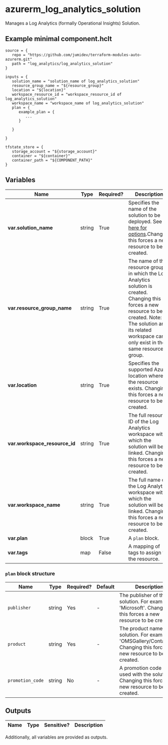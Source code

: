 # azurerm_log_analytics_solution

Manages a Log Analytics (formally Operational Insights) Solution.

## Example minimal component.hclt

```hcl
source = {
   repo = "https://github.com/jumidev/terraform-modules-auto-azurerm.git" 
   path = "log_analytics/log_analytics_solution" 
}

inputs = {
   solution_name = "solution_name of log_analytics_solution" 
   resource_group_name = "${resource_group}" 
   location = "${location}" 
   workspace_resource_id = "workspace_resource_id of log_analytics_solution" 
   workspace_name = "workspace_name of log_analytics_solution" 
   plan = {
      example_plan = {
         ...
      }
  
   }
 
}

tfstate_store = {
   storage_account = "${storage_account}" 
   container = "${container}" 
   container_path = "${COMPONENT_PATH}" 
}

```

## Variables

| Name | Type | Required? |  Description |
| ---- | ---- | --------- |  ----------- |
| **var.solution_name** | string | True | Specifies the name of the solution to be deployed. See [here for options](https://docs.microsoft.com/azure/log-analytics/log-analytics-add-solutions).Changing this forces a new resource to be created. | 
| **var.resource_group_name** | string | True | The name of the resource group in which the Log Analytics solution is created. Changing this forces a new resource to be created. Note: The solution and its related workspace can only exist in the same resource group. | 
| **var.location** | string | True | Specifies the supported Azure location where the resource exists. Changing this forces a new resource to be created. | 
| **var.workspace_resource_id** | string | True | The full resource ID of the Log Analytics workspace with which the solution will be linked. Changing this forces a new resource to be created. | 
| **var.workspace_name** | string | True | The full name of the Log Analytics workspace with which the solution will be linked. Changing this forces a new resource to be created. | 
| **var.plan** | block | True | A `plan` block. | 
| **var.tags** | map | False | A mapping of tags to assign to the resource. | 

### `plan` block structure

| Name | Type | Required? | Default | Description |
| ---- | ---- | --------- | ------- | ----------- |
| `publisher` | string | Yes | - | The publisher of the solution. For example 'Microsoft'. Changing this forces a new resource to be created. |
| `product` | string | Yes | - | The product name of the solution. For example 'OMSGallery/Containers'. Changing this forces a new resource to be created. |
| `promotion_code` | string | No | - | A promotion code to be used with the solution. Changing this forces a new resource to be created. |



## Outputs

| Name | Type | Sensitive? | Description |
| ---- | ---- | --------- | --------- |

Additionally, all variables are provided as outputs.
